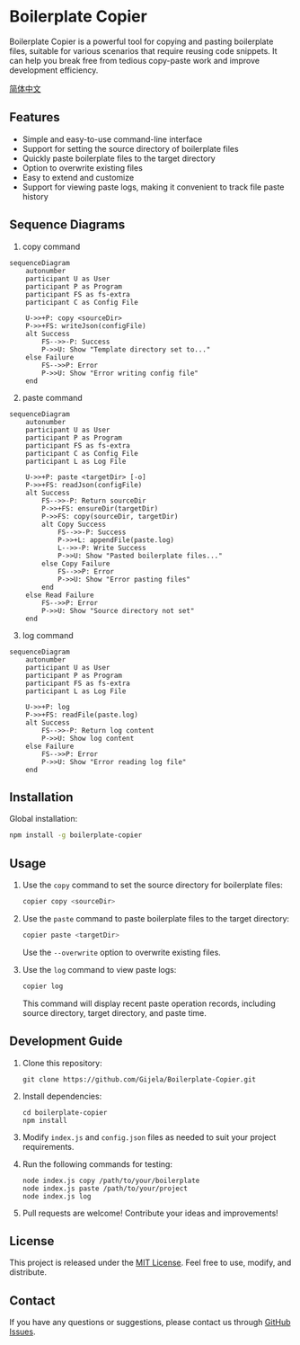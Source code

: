# Boilerplate Copier

Boilerplate Copier is a powerful tool for copying and pasting boilerplate files, suitable for various scenarios that require reusing code snippets. It can help you break free from tedious copy-paste work and improve development efficiency.

[简体中文](./README.zh-CN.md)

## Features

- Simple and easy-to-use command-line interface
- Support for setting the source directory of boilerplate files
- Quickly paste boilerplate files to the target directory
- Option to overwrite existing files
- Easy to extend and customize
- Support for viewing paste logs, making it convenient to track file paste history

## Sequence Diagrams

1. copy command

```mermaid
sequenceDiagram
    autonumber
    participant U as User
    participant P as Program
    participant FS as fs-extra
    participant C as Config File

    U->>+P: copy <sourceDir>
    P->>+FS: writeJson(configFile)
    alt Success
        FS-->>-P: Success
        P->>U: Show "Template directory set to..."
    else Failure
        FS-->>P: Error
        P->>U: Show "Error writing config file"
    end
```

2. paste command

```mermaid
sequenceDiagram
    autonumber
    participant U as User
    participant P as Program
    participant FS as fs-extra
    participant C as Config File
    participant L as Log File

    U->>+P: paste <targetDir> [-o]
    P->>+FS: readJson(configFile)
    alt Success
        FS-->>-P: Return sourceDir
        P->>+FS: ensureDir(targetDir)
        P->>FS: copy(sourceDir, targetDir)
        alt Copy Success
            FS-->>-P: Success
            P->>+L: appendFile(paste.log)
            L-->>-P: Write Success
            P->>U: Show "Pasted boilerplate files..."
        else Copy Failure
            FS-->>P: Error
            P->>U: Show "Error pasting files"
        end
    else Read Failure
        FS-->>P: Error
        P->>U: Show "Source directory not set"
    end
```

3. log command

```mermaid
sequenceDiagram
    autonumber
    participant U as User
    participant P as Program
    participant FS as fs-extra
    participant L as Log File

    U->>+P: log
    P->>+FS: readFile(paste.log)
    alt Success
        FS-->>-P: Return log content
        P->>U: Show log content
    else Failure
        FS-->>P: Error
        P->>U: Show "Error reading log file"
    end
```

## Installation

Global installation:

```bash
npm install -g boilerplate-copier
```

## Usage

1. Use the `copy` command to set the source directory for boilerplate files:

   ```bash
   copier copy <sourceDir>
   ```

2. Use the `paste` command to paste boilerplate files to the target directory:

   ```bash
   copier paste <targetDir>
   ```

   Use the `--overwrite` option to overwrite existing files.

3. Use the `log` command to view paste logs:

   ```bash
   copier log
   ```

   This command will display recent paste operation records, including source directory, target directory, and paste time.

## Development Guide

1. Clone this repository:

   ```
   git clone https://github.com/Gijela/Boilerplate-Copier.git
   ```

2. Install dependencies:

   ```
   cd boilerplate-copier
   npm install
   ```

3. Modify `index.js` and `config.json` files as needed to suit your project requirements.

4. Run the following commands for testing:

   ```
   node index.js copy /path/to/your/boilerplate
   node index.js paste /path/to/your/project
   node index.js log
   ```

5. Pull requests are welcome! Contribute your ideas and improvements!

## License

This project is released under the [MIT License](./LICENSE). Feel free to use, modify, and distribute.

## Contact

If you have any questions or suggestions, please contact us through [GitHub Issues](https://github.com/Gijela/Boilerplate-Copier/issues).
